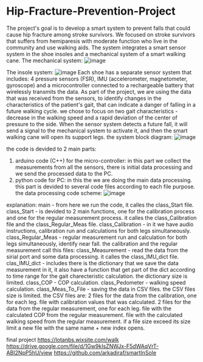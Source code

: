 # Hip-Fracture-Prevention-Project
The project's goal is to develop a smart system to prevent falls that could cause hip fracture among stroke survivors. 
We focused on stroke survivors that suffers from hemiparesis with moderate function who live in the community and use walking aids.
The system integrates a smart sensor system in the shoe insoles and a mechanical system of a smart walking cane.
The mechanical system:
![image](https://github.com/noa181/Hip-Fracture-Prevention-Project/assets/130772888/16b513a6-5b39-4828-a069-7e0c13c458e6)

The insole system:
![image](https://github.com/noa181/Hip-Fracture-Prevention-Project/assets/130772888/d377d088-ffaf-44c6-8e5d-2a79a24ee451)
Each shoe has a separate sensor system that includes:
4 pressure sensors (FSR), IMU (accelerometer, magnetometer, gyroscope) and a microcontroller connected to a rechargeable battery that wirelessly transmits the data.
As part of the project, we are using the data that was received from the sensors, to identify changes in the characteristics of the patient's gait, that can indicate a danger of falling in a future walking cycle. 
we chose to focus on two gait characteristics - decrease in the walking speed and a rapid deviation of the center of pressure to the side.
When the sensor system detects a future fall, it will send a signal to the mechanical system to activate it, and then the smart walking cane will open its support legs. 
the system block diagram:
![image](https://github.com/noa181/Hip-Fracture-Prevention-Project/assets/130772888/be51e72f-09a3-4349-9a5b-0f7bfa3ce0e3)

the code is devided to 2 main parts:
1. arduino code (C++) for the micro-controller:
   in this part we collect the measurements from all the sensors, there is initial data processing and we     send the processed data to the PC.
2. python code for PC:
   in this the we are doing the main data processing.
   this part is devided to several code files according to each file purpose.
   the data processing code scheme:
   ![image](https://github.com/noa181/Hip-Fracture-Prevention-Project/assets/130772888/1c89c14e-c83b-4aea-8d55-228ede9410af)

explanation:
main - from here we run the code, it calles the class_Start file.
class_Start - is devided to 2 main functions, one for the calibration process and one for the regular measurement process. it calles the class_Calibration file and the class_Regular_Meas file.
class_Calibration - in it we have audio instructions, calibration run and calculations for both legs simultaneously.
class_Regular_Meas - regular measurement run and calculation for both legs simultaneously, identify near fall.
the calibration and the regular measurement call this files:
class_Measurement - read the data from the sirial port and some data processing. it calles the class_IMU_dict file.
clas_IMU_dict - includes there is the dictionary that we save the data measurement in it, it also have a function that get part of the dict according to time range for the gait charecteristic calculation. the dictionary size is limited.
class_COP - COP calculation.
class_Pedometer - walking speed calculation.
class_Meas_To_File - saving the data in CSV files. the CSV files size is limited.
the CSV files are:
2 files for the data from the calibration, one for each leg.
file with calibration values that was calculated.
2 files for the data from the regular measurement, one for each leg.
file with the calculated COP from the regular measurement.
file with the calculated walking speed from the regular measurement.
if a file size exceed its size limit a new file with the same name + new index opens.









final project
https://lotanbs.wixsite.com/walk
https://drive.google.com/file/d/1Gw9kIsZNWJx-F5dWAqVrT-ABI2NpP5hU/view
https://github.com/arkadiraf/smartInSole
